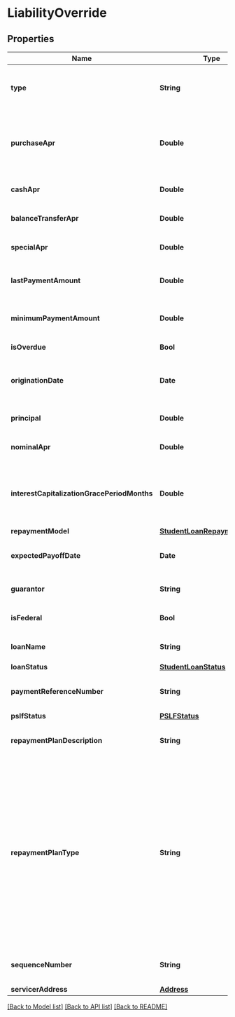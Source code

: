 # LiabilityOverride

## Properties
Name | Type | Description | Notes
------------ | ------------- | ------------- | -------------
**type** | **String** | The type of the liability object, either &#x60;credit&#x60; or &#x60;student&#x60;. Mortgages are not currently supported in the custom Sandbox. | 
**purchaseApr** | **Double** | The purchase APR percentage value. For simplicity, this is the only interest rate used to calculate interest charges. Can only be set if &#x60;type&#x60; is &#x60;credit&#x60;. | 
**cashApr** | **Double** | The cash APR percentage value. Can only be set if &#x60;type&#x60; is &#x60;credit&#x60;. | 
**balanceTransferApr** | **Double** | The balance transfer APR percentage value. Can only be set if &#x60;type&#x60; is &#x60;credit&#x60;. | 
**specialApr** | **Double** | The special APR percentage value. Can only be set if &#x60;type&#x60; is &#x60;credit&#x60;. | 
**lastPaymentAmount** | **Double** | Override the &#x60;last_payment_amount&#x60; field. Can only be set if &#x60;type&#x60; is &#x60;credit&#x60;. | 
**minimumPaymentAmount** | **Double** | Override the &#x60;minimum_payment_amount&#x60; field. Can only be set if &#x60;type&#x60; is &#x60;credit&#x60; or &#x60;student&#x60;. | 
**isOverdue** | **Bool** | Override the &#x60;is_overdue&#x60; field | 
**originationDate** | **Date** | The date on which the loan was initially lent, in [ISO 8601](https://wikipedia.org/wiki/ISO_8601) (YYYY-MM-DD) format. Can only be set if &#x60;type&#x60; is &#x60;student&#x60;. | 
**principal** | **Double** | The original loan principal. Can only be set if &#x60;type&#x60; is &#x60;student&#x60;. | 
**nominalApr** | **Double** | The interest rate on the loan as a percentage. Can only be set if &#x60;type&#x60; is &#x60;student&#x60;. | 
**interestCapitalizationGracePeriodMonths** | **Double** | If set, interest capitalization begins at the given number of months after loan origination. By default interest is never capitalized. Can only be set if &#x60;type&#x60; is &#x60;student&#x60;. | 
**repaymentModel** | [**StudentLoanRepaymentModel**](StudentLoanRepaymentModel.md) |  | 
**expectedPayoffDate** | **Date** | Override the &#x60;expected_payoff_date&#x60; field. Can only be set if &#x60;type&#x60; is &#x60;student&#x60;. | 
**guarantor** | **String** | Override the &#x60;guarantor&#x60; field. Can only be set if &#x60;type&#x60; is &#x60;student&#x60;. | 
**isFederal** | **Bool** | Override the &#x60;is_federal&#x60; field. Can only be set if &#x60;type&#x60; is &#x60;student&#x60;. | 
**loanName** | **String** | Override the &#x60;loan_name&#x60; field. Can only be set if &#x60;type&#x60; is &#x60;student&#x60;. | 
**loanStatus** | [**StudentLoanStatus**](StudentLoanStatus.md) |  | 
**paymentReferenceNumber** | **String** | Override the &#x60;payment_reference_number&#x60; field. Can only be set if &#x60;type&#x60; is &#x60;student&#x60;. | 
**pslfStatus** | [**PSLFStatus**](PSLFStatus.md) |  | 
**repaymentPlanDescription** | **String** | Override the &#x60;repayment_plan.description&#x60; field. Can only be set if &#x60;type&#x60; is &#x60;student&#x60;. | 
**repaymentPlanType** | **String** | Override the &#x60;repayment_plan.type&#x60; field. Can only be set if &#x60;type&#x60; is &#x60;student&#x60;. Possible values are: &#x60;\&quot;extended graduated\&quot;&#x60;, &#x60;\&quot;extended standard\&quot;&#x60;, &#x60;\&quot;graduated\&quot;&#x60;, &#x60;\&quot;income-contingent repayment\&quot;&#x60;, &#x60;\&quot;income-based repayment\&quot;&#x60;, &#x60;\&quot;interest only\&quot;&#x60;, &#x60;\&quot;other\&quot;&#x60;, &#x60;\&quot;pay as you earn\&quot;&#x60;, &#x60;\&quot;revised pay as you earn\&quot;&#x60;, &#x60;\&quot;standard\&quot;&#x60;, or &#x60;\&quot;saving on a valuable education\&quot;&#x60;. | 
**sequenceNumber** | **String** | Override the &#x60;sequence_number&#x60; field. Can only be set if &#x60;type&#x60; is &#x60;student&#x60;. | 
**servicerAddress** | [**Address**](Address.md) |  | 

[[Back to Model list]](../README.md#documentation-for-models) [[Back to API list]](../README.md#documentation-for-api-endpoints) [[Back to README]](../README.md)


